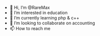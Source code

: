 - 👋 Hi, I’m @RareMax
- 👀 I’m interested in education
- 🌱 I’m currently learning php & c++
- 💞️ I’m looking to collaborate on accounting
- 📫 How to reach me 

<!---
RareMax/RareMax is a ✨ special ✨ repository because its `README.md` (this file) appears on your GitHub profile.
You can click the Preview link to take a look at your changes.
--->
